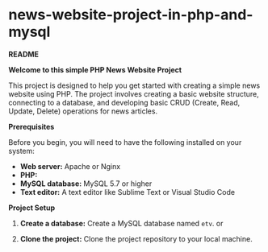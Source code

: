 # news-website-project-in-php-and-mysql

**README**

**Welcome to this simple PHP News Website Project**

This project is designed to help you get started with creating a simple news website using PHP. The project involves creating a basic website structure, connecting to a database, and developing basic CRUD (Create, Read, Update, Delete) operations for news articles.

**Prerequisites**

Before you begin, you will need to have the following installed on your system:

* **Web server:** Apache or Nginx
* **PHP:**
* **MySQL database:** MySQL 5.7 or higher
* **Text editor:** A text editor like Sublime Text or Visual Studio Code

**Project Setup**

1. **Create a database:** Create a MySQL database named `etv`.
   or

2. **Clone the project:** Clone the project repository to your local machine.
